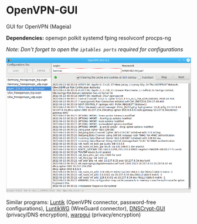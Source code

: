 # OpenVPN-GUI
GUI for OpenVPN (Mageia)  
  
**Dependencies:** openvpn polkit systemd fping resolvconf procps-ng  

*Note: Don't forget to open the `iptables ports` required for configurations*  
  
![](https://github.com/AKotov-dev/OpenVPN-GUI/blob/main/ScreenShots/OpenVPN-GUI.png)  
  
Similar programs: [Luntik](https://github.com/AKotov-dev/luntik) (OpenVPN connector, password-free configurations), [LuntikWG](https://github.com/AKotov-dev/luntikwg) (WireGuard connector), [DNSCrypt-GUI](https://github.com/AKotov-dev/dnscrypt-gui) (privacy/DNS encryption), [warpgui](https://github.com/AKotov-dev/warpgui) (privacy/encryption)
